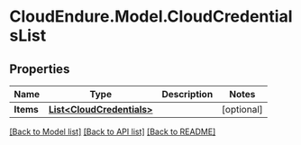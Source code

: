 # CloudEndure.Model.CloudCredentialsList
## Properties

Name | Type | Description | Notes
------------ | ------------- | ------------- | -------------
**Items** | [**List&lt;CloudCredentials&gt;**](CloudCredentials.md) |  | [optional] 

[[Back to Model list]](../README.md#documentation-for-models) [[Back to API list]](../README.md#documentation-for-api-endpoints) [[Back to README]](../README.md)

